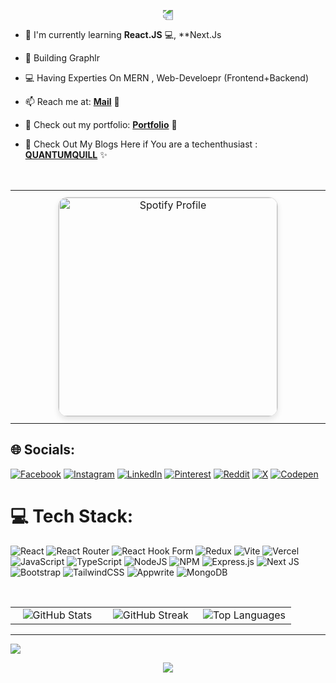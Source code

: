 <p align="center">
  <img src="https://capsule-render.vercel.app/api?type=waving&color=gradient&height=100&section=header" style="transform: rotate(180deg); animation: wave 5s infinite;" />
</p>

</p>


- 🌱 I'm currently learning **React.JS** 💻, **Next.Js
- 🤖 Building  Graphlr
- 💻 Having Experties On MERN , Web-Develoepr (Frontend+Backend)
- 📫 Reach me at: [**Mail**](mailto:soumyaranjanpanda910@gmail.com) 📧
- 🚀 Check out my portfolio: [**Portfolio**](https://soumya-ranjan.tech) 🌟
- 🌌 Check Out My Blogs Here if You are a techenthusiast : [**QUANTUMQUILL**](https://soumyapblog.blogspot.com/) ✨


  <br>

<table align="center" width="100%" style="border-collapse: collapse;">
  <tr>
    <td align="center" width="50%" style="padding: 10px;">
      <a href="https://open.spotify.com/collection/tracks">
        <img src="https://spotify-github-profile.kittinanx.com/api/view.svg?uid=31brap4qtpogw3xyjexrhrmkrjq4&cover_image=true&theme=natemoo-re&show_offline=true&background_color=000000&interchange=true&bar_color=e6ad0f&bar_color_cover=false" alt="Spotify Profile" width="350" style="border-radius: 15px; border: 1px solid #ddd; box-shadow: 0 4px 8px rgba(0, 0, 0, 0.1);">
      </a>
    </td>
  </tr>
</table>










## 🌐 Socials:  
[![Facebook](https://img.shields.io/badge/Facebook-%231877F2.svg?logo=Facebook&logoColor=white)](https://facebook.com/soumyaranjan.therock.568089) 
[![Instagram](https://img.shields.io/badge/Instagram-%23E4405F.svg?logo=Instagram&logoColor=white)](https://instagram.com/anonymous__warior) 
[![LinkedIn](https://img.shields.io/badge/LinkedIn-%230077B5.svg?logo=linkedin&logoColor=white)](https://linkedin.com/in/soumypanda) 
[![Pinterest](https://img.shields.io/badge/Pinterest-%23E60023.svg?logo=Pinterest&logoColor=white)](https://pinterest.com/kingofkings188) 
[![Reddit](https://img.shields.io/badge/Reddit-%23FF4500.svg?logo=Reddit&logoColor=white)](https://reddit.com/user/Capital-Score2826) 
[![X](https://img.shields.io/badge/X-%231DA1F2.svg?logo=X&logoColor=white)](https://twitter.com/@Thesourya2000) 
[![Codepen](https://img.shields.io/badge/Codepen-%231DA1F2.svg?logo=Codepen&logoColor=white)](https://codepen.io/soumyaranjan-panda-the-typescripter)


# 💻 Tech Stack:
![React](https://img.shields.io/badge/react-%2320232a.svg?style=plastic&logo=react&logoColor=%2361DAFB) 
![React Router](https://img.shields.io/badge/React_Router-CA4245?style=plastic&logo=react-router&logoColor=white) 
![React Hook Form](https://img.shields.io/badge/React%20Hook%20Form-%23EC5990.svg?style=plastic&logo=reacthookform&logoColor=white) 
![Redux](https://img.shields.io/badge/redux-%23593d88.svg?style=plastic&logo=redux&logoColor=white) 
![Vite](https://img.shields.io/badge/vite-%23646CFF.svg?style=plastic&logo=vite&logoColor=white) 
![Vercel](https://img.shields.io/badge/vercel-%23000000.svg?style=plastic&logo=vercel&logoColor=white) 
![JavaScript](https://img.shields.io/badge/javascript-%23323330.svg?style=plastic&logo=javascript&logoColor=%23F7DF1E) 
![TypeScript](https://img.shields.io/badge/typescript-%23007ACC.svg?style=plastic&logo=typescript&logoColor=white) 
![NodeJS](https://img.shields.io/badge/node.js-6DA55F?style=plastic&logo=node.js&logoColor=white) 
![NPM](https://img.shields.io/badge/NPM-%23CB3837.svg?style=plastic&logo=npm&logoColor=white) 
![Express.js](https://img.shields.io/badge/express.js-%23404d59.svg?style=plastic&logo=express&logoColor=%2361DAFB) 
![Next JS](https://img.shields.io/badge/Next-black?style=plastic&logo=next.js&logoColor=white) 
![Bootstrap](https://img.shields.io/badge/bootstrap-%238511FA.svg?style=plastic&logo=bootstrap&logoColor=white) 
![TailwindCSS](https://img.shields.io/badge/tailwindcss-%2338B2AC.svg?style=plastic&logo=tailwind-css&logoColor=white) 
![Appwrite](https://img.shields.io/badge/appwrite-%233d8bfd.svg?style=plastic&logo=appwrite&logoColor=white) 
![MongoDB](https://img.shields.io/badge/MongoDB-%234ea94b.svg?style=plastic&logo=mongodb&logoColor=white)


<br>
<table>
  <tr>
    <td align="center" width="33%">
      <img src="https://github-readme-stats.vercel.app/api?username=soummyaanon&theme=ambient_gradient&hide_border=false&include_all_commits=true&count_private=true" alt="GitHub Stats">
    </td>
    <td align="center" width="33%">
      <img src="https://github-readme-streak-stats.herokuapp.com/?user=soummyaanon&theme=ambient_gradient&hide_border=false" alt="GitHub Streak">
    </td>
    <td align="center" width="33%">
      <img src="https://github-readme-stats.vercel.app/api/top-langs/?username=soummyaanon&theme=ambient_gradient&hide_border=false&include_all_commits=true&count_private=true&layout=compact" alt="Top Languages">
    </td>
  </tr>
</table>





---
[![](https://visitcount.itsvg.in/api?id=soummyaanon&icon=9&color=0)](https://visitcount.itsvg.in)

  <p align="center">
     <img src="https://capsule-render.vercel.app/api?type=waving&color=gradient&height=100&section=footer"/>
</p>

